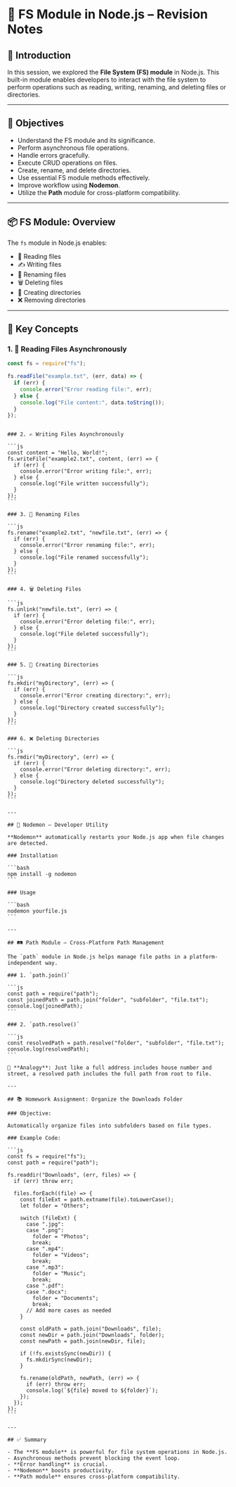 # 📁 FS Module in Node.js – Revision Notes

## 🧠 Introduction

In this session, we explored the **File System (FS) module** in Node.js. This built-in module enables developers to interact with the file system to perform operations such as reading, writing, renaming, and deleting files or directories.

---

## 🎯 Objectives

- Understand the FS module and its significance.
- Perform asynchronous file operations.
- Handle errors gracefully.
- Execute CRUD operations on files.
- Create, rename, and delete directories.
- Use essential FS module methods effectively.
- Improve workflow using **Nodemon**.
- Utilize the **Path** module for cross-platform compatibility.

---

## 📦 FS Module: Overview

The `fs` module in Node.js enables:

- 📖 Reading files
- ✍️ Writing files
- 🔁 Renaming files
- 🗑️ Deleting files
- 📁 Creating directories
- ❌ Removing directories

---

## 🔑 Key Concepts

### 1. 📖 Reading Files Asynchronously

```js
const fs = require("fs");

fs.readFile("example.txt", (err, data) => {
  if (err) {
    console.error("Error reading file:", err);
  } else {
    console.log("File content:", data.toString());
  }
});
```
````

### 2. ✍️ Writing Files Asynchronously

```js
const content = "Hello, World!";
fs.writeFile("example2.txt", content, (err) => {
  if (err) {
    console.error("Error writing file:", err);
  } else {
    console.log("File written successfully");
  }
});
```

### 3. 🔁 Renaming Files

```js
fs.rename("example2.txt", "newfile.txt", (err) => {
  if (err) {
    console.error("Error renaming file:", err);
  } else {
    console.log("File renamed successfully");
  }
});
```

### 4. 🗑️ Deleting Files

```js
fs.unlink("newfile.txt", (err) => {
  if (err) {
    console.error("Error deleting file:", err);
  } else {
    console.log("File deleted successfully");
  }
});
```

### 5. 📁 Creating Directories

```js
fs.mkdir("myDirectory", (err) => {
  if (err) {
    console.error("Error creating directory:", err);
  } else {
    console.log("Directory created successfully");
  }
});
```

### 6. ❌ Deleting Directories

```js
fs.rmdir("myDirectory", (err) => {
  if (err) {
    console.error("Error deleting directory:", err);
  } else {
    console.log("Directory deleted successfully");
  }
});
```

---

## 🚀 Nodemon – Developer Utility

**Nodemon** automatically restarts your Node.js app when file changes are detected.

### Installation

```bash
npm install -g nodemon
```

### Usage

```bash
nodemon yourfile.js
```

---

## 🛤️ Path Module – Cross-Platform Path Management

The `path` module in Node.js helps manage file paths in a platform-independent way.

### 1. `path.join()`

```js
const path = require("path");
const joinedPath = path.join("folder", "subfolder", "file.txt");
console.log(joinedPath);
```

### 2. `path.resolve()`

```js
const resolvedPath = path.resolve("folder", "subfolder", "file.txt");
console.log(resolvedPath);
```

📌 **Analogy**: Just like a full address includes house number and street, a resolved path includes the full path from root to file.

---

## 📚 Homework Assignment: Organize the Downloads Folder

### Objective:

Automatically organize files into subfolders based on file types.

### Example Code:

```js
const fs = require("fs");
const path = require("path");

fs.readdir("Downloads", (err, files) => {
  if (err) throw err;

  files.forEach((file) => {
    const fileExt = path.extname(file).toLowerCase();
    let folder = "Others";

    switch (fileExt) {
      case ".jpg":
      case ".png":
        folder = "Photos";
        break;
      case ".mp4":
        folder = "Videos";
        break;
      case ".mp3":
        folder = "Music";
        break;
      case ".pdf":
      case ".docx":
        folder = "Documents";
        break;
      // Add more cases as needed
    }

    const oldPath = path.join("Downloads", file);
    const newDir = path.join("Downloads", folder);
    const newPath = path.join(newDir, file);

    if (!fs.existsSync(newDir)) {
      fs.mkdirSync(newDir);
    }

    fs.rename(oldPath, newPath, (err) => {
      if (err) throw err;
      console.log(`${file} moved to ${folder}`);
    });
  });
});
```

---

## ✅ Summary

- The **FS module** is powerful for file system operations in Node.js.
- Asynchronous methods prevent blocking the event loop.
- **Error handling** is crucial.
- **Nodemon** boosts productivity.
- **Path module** ensures cross-platform compatibility.
